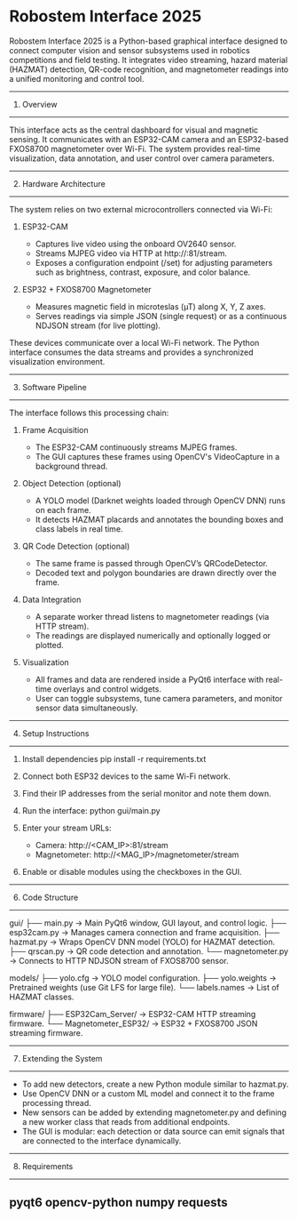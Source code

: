 Robostem Interface 2025
===================================

Robostem Interface 2025 is a Python-based graphical interface designed to connect computer vision and sensor subsystems used in robotics competitions and field testing.
It integrates video streaming, hazard material (HAZMAT) detection, QR-code recognition, and magnetometer readings into a unified monitoring and control tool.

--------------------------------------------------------------------------------
1. Overview
--------------------------------------------------------------------------------

This interface acts as the central dashboard for visual and magnetic sensing.
It communicates with an ESP32-CAM camera and an ESP32-based FXOS8700 magnetometer over Wi-Fi. 
The system provides real-time visualization, data annotation, and user control over camera parameters.

--------------------------------------------------------------------------------
2. Hardware Architecture
--------------------------------------------------------------------------------

The system relies on two external microcontrollers connected via Wi-Fi:

1. ESP32-CAM
   - Captures live video using the onboard OV2640 sensor.
   - Streams MJPEG video via HTTP at http://<IP>:81/stream.
   - Exposes a configuration endpoint (/set) for adjusting parameters such as brightness, contrast, exposure, and color balance.

2. ESP32 + FXOS8700 Magnetometer
   - Measures magnetic field in microteslas (µT) along X, Y, Z axes.
   - Serves readings via simple JSON (single request) or as a continuous NDJSON stream (for live plotting).

These devices communicate over a local Wi-Fi network. The Python interface consumes the data streams and provides a synchronized visualization environment.

--------------------------------------------------------------------------------
3. Software Pipeline
--------------------------------------------------------------------------------

The interface follows this processing chain:

1. Frame Acquisition
   - The ESP32-CAM continuously streams MJPEG frames.
   - The GUI captures these frames using OpenCV's VideoCapture in a background thread.

2. Object Detection (optional)
   - A YOLO model (Darknet weights loaded through OpenCV DNN) runs on each frame.
   - It detects HAZMAT placards and annotates the bounding boxes and class labels in real time.

3. QR Code Detection (optional)
   - The same frame is passed through OpenCV’s QRCodeDetector.
   - Decoded text and polygon boundaries are drawn directly over the frame.

4. Data Integration
   - A separate worker thread listens to magnetometer readings (via HTTP stream).
   - The readings are displayed numerically and optionally logged or plotted.

5. Visualization
   - All frames and data are rendered inside a PyQt6 interface with real-time overlays and control widgets.
   - User can toggle subsystems, tune camera parameters, and monitor sensor data simultaneously.


--------------------------------------------------------------------------------
4. Setup Instructions
--------------------------------------------------------------------------------

1. Install dependencies
   pip install -r requirements.txt

2. Connect both ESP32 devices to the same Wi-Fi network.

3. Find their IP addresses from the serial monitor and note them down.

4. Run the interface:
   python gui/main.py

5. Enter your stream URLs:
   - Camera: http://<CAM_IP>:81/stream
   - Magnetometer: http://<MAG_IP>/magnetometer/stream

6. Enable or disable modules using the checkboxes in the GUI.

--------------------------------------------------------------------------------
6. Code Structure
--------------------------------------------------------------------------------

gui/
 ├── main.py           → Main PyQt6 window, GUI layout, and control logic.
 ├── esp32cam.py       → Manages camera connection and frame acquisition.
 ├── hazmat.py         → Wraps OpenCV DNN model (YOLO) for HAZMAT detection.
 ├── qrscan.py         → QR code detection and annotation.
 └── magnetometer.py   → Connects to HTTP NDJSON stream of FXOS8700 sensor.

models/
 ├── yolo.cfg          → YOLO model configuration.
 ├── yolo.weights      → Pretrained weights (use Git LFS for large file).
 └── labels.names      → List of HAZMAT classes.

firmware/
 ├── ESP32Cam_Server/        → ESP32-CAM HTTP streaming firmware.
 └── Magnetometer_ESP32/     → ESP32 + FXOS8700 JSON streaming firmware.

--------------------------------------------------------------------------------
7. Extending the System
--------------------------------------------------------------------------------

- To add new detectors, create a new Python module similar to hazmat.py.
- Use OpenCV DNN or a custom ML model and connect it to the frame processing thread.
- New sensors can be added by extending magnetometer.py and defining a new worker class that reads from additional endpoints.
- The GUI is modular: each detection or data source can emit signals that are connected to the interface dynamically.

--------------------------------------------------------------------------------
8. Requirements
--------------------------------------------------------------------------------
pyqt6
opencv-python
numpy
requests
--------------------------------------------------------------------------------

